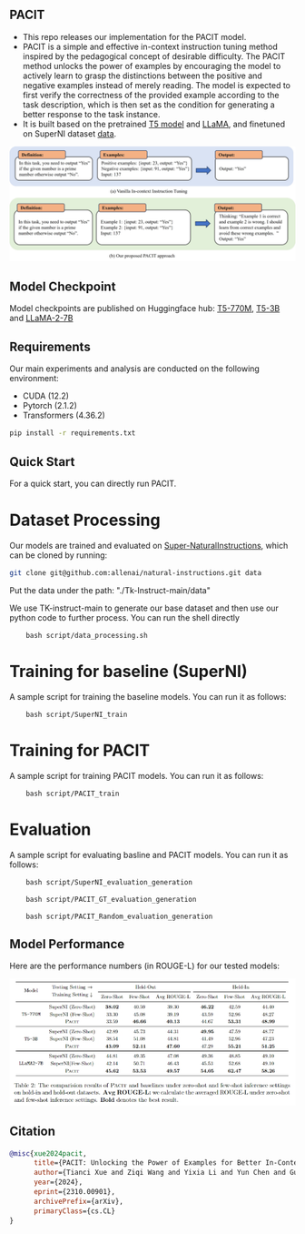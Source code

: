 ## PACIT
- This repo releases our implementation for the PACIT model.
- PACIT is a simple and effective in-context instruction tuning method inspired by the pedagogical concept of desirable difficulty. The PACIT method unlocks the power of examples by encouraging the model to actively learn to grasp the distinctions between the positive and negative examples instead of merely reading. The model is expected to first verify the correctness of the provided example according to the task description, which is then set as the condition for generating a better response to the task instance. 
- It is built based on the pretrained [T5 model](https://arxiv.org/abs/1910.10683) and [LLaMA](https://arxiv.org/pdf/2307.09288.pdf), and finetuned on SuperNI dataset [data](https://github.com/allenai/natural-instructions).

![GitHub Logo](figure/overview.jpg)

## Model Checkpoint
Model checkpoints are published on Huggingface hub: [T5-770M](https://huggingface.co/happy-frog/T5_770M-PACIT/tree/main), [T5-3B](https://huggingface.co/happy-frog/T5_3B-PACIT) and [LLaMA-2-7B](https://huggingface.co/happy-frog/LLAMA_2-PACIT)

## Requirements

Our main experiments and analysis are conducted on the following environment:

- CUDA (12.2)
- Pytorch (2.1.2)
- Transformers (4.36.2)

```bash
pip install -r requirements.txt
```


## Quick Start
For a quick start, you can directly run PACIT.

# Dataset Processing
Our models are trained and evaluated on [Super-NaturalInstructions](https://github.com/allenai/natural-instructions), which can be cloned by running:

```bash
git clone git@github.com:allenai/natural-instructions.git data
```

Put the data under the path: "./Tk-Instruct-main/data"

We use TK-instruct-main to generate our base dataset and then use our python code to further process. You can run the shell directly
```shell
    bash script/data_processing.sh
```


# Training for baseline (SuperNI)

A sample script for training the baseline models. You can run it as follows:

```shell
    bash script/SuperNI_train
```

# Training for PACIT

A sample script for training PACIT models. You can run it as follows:

```shell
    bash script/PACIT_train
```

# Evaluation

A sample script for evaluating basline and PACIT models. You can run it as follows:

```shell
    bash script/SuperNI_evaluation_generation
```

```shell
    bash script/PACIT_GT_evaluation_generation
```

```shell
    bash script/PACIT_Random_evaluation_generation
```


## Model Performance

Here are the performance numbers (in ROUGE-L) for our tested models:

![GitHub Logo](figure/performance.png)

## Citation

```bib
@misc{xue2024pacit,
      title={PACIT: Unlocking the Power of Examples for Better In-Context Instruction Tuning}, 
      author={Tianci Xue and Ziqi Wang and Yixia Li and Yun Chen and Guanhua Chen},
      year={2024},
      eprint={2310.00901},
      archivePrefix={arXiv},
      primaryClass={cs.CL}
}
```
